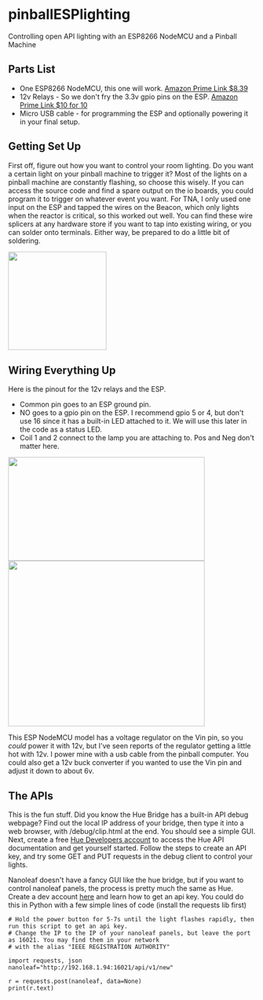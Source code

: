 # pinballESPlighting
Controlling open API lighting with an ESP8266 NodeMCU and a Pinball Machine

## Parts List
- One ESP8266 NodeMCU, this one will work. [Amazon Prime Link $8.39](https://www.amazon.com/HiLetgo-Internet-Development-Wireless-Micropython/dp/B010O1G1ES/ref=sr_1_6?keywords=esp-12e&qid=1569633647&s=gateway&sr=8-6)
- 12v Relays - So we don't fry the 3.3v gpio pins on the ESP. [Amazon Prime Link $10 for 10](https://www.amazon.com/gp/product/B07MMNGYDP/ref=ppx_yo_dt_b_asin_title_o02_s00?ie=UTF8&psc=1)
- Micro USB cable - for programming the ESP and optionally powering it in your final setup. 

## Getting Set Up
First off, figure out how you want to control your room lighting. Do you want a certain light on your pinball machine to trigger it? Most of the lights on a pinball machine are constantly flashing, so choose this wisely. If you can access the source code and find a spare output on the io boards, you could program it to trigger on whatever event you want. For TNA, I only used one input on the ESP and tapped the wires on the Beacon, which only lights when the reactor is critical, so this worked out well.
You can find these wire splicers at any hardware store if you want to tap into existing wiring, or you can solder onto terminals. Either way, be prepared to do a little bit of soldering.

<img src="https://mobileimages.lowes.com/product/converted/032076/032076929442.jpg?size=xl" width="200" height="200">

## Wiring Everything Up
Here is the pinout for the 12v relays and the ESP.

- Common pin goes to an ESP ground pin.
- NO goes to a gpio pin on the ESP. I recommend gpio 5 or 4, but don't use 16 since it has a built-in LED attached to it. We will use this later in the code as a status LED.
- Coil 1 and 2 connect to the lamp you are attaching to. Pos and Neg don't matter here.

<img src="https://components101.com/sites/default/files/component_pin/12V-Relay-Pinout.png" width="400" height="211"> <img src="https://pradeepsinghblog.files.wordpress.com/2016/04/nodemcu_pins.png?w=616" width="400" height="337">

This ESP NodeMCU model has a voltage regulator on the Vin pin, so you *could* power it with 12v, but I've seen reports of the regulator getting a little hot with 12v. I power mine with a usb cable from the pinball computer. You could also get a 12v buck converter if you wanted to use the Vin pin and adjust it down to about 6v. 

## The APIs
This is the fun stuff. Did you know the Hue Bridge has a built-in API debug webpage?
Find out the local IP address of your bridge, then type it into a web browser, with /debug/clip.html at the end. You should see a simple GUI. 
Next, create a free [Hue Developers account](https://developers.meethue.com/login/?redirect_to=https%3A%2F%2Fdevelopers.meethue.com%2Fdevelop%2Fhue-api%2F) to access the Hue API documentation and get yourself started. Follow the steps to create an API key, and try some GET and PUT requests in the debug client to control your lights. 

Nanoleaf doesn't have a fancy GUI like the hue bridge, but if you want to control nanoleaf panels, the process is pretty much the same as Hue. Create a dev account [here](https://forum.nanoleaf.me/users/sign_in) and learn how to get an api key. 
You could do this in Python with a few simple lines of code (install the requests lib first)
```
# Hold the power button for 5-7s until the light flashes rapidly, then run this script to get an api key.
# Change the IP to the IP of your nanoleaf panels, but leave the port as 16021. You may find them in your network
# with the alias "IEEE REGISTRATION AUTHORITY"

import requests, json
nanoleaf="http://192.168.1.94:16021/api/v1/new"

r = requests.post(nanoleaf, data=None)
print(r.text)
```
